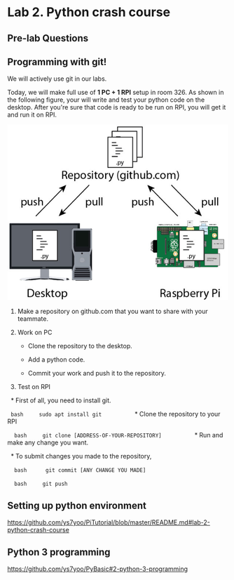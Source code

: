 # Lab 2. Python crash course

## Pre-lab Questions

## Programming with git!

We will actively use git in our labs. 

Today, we will make full use of **1 PC + 1 RPI** setup in room 326.
As shown in the following figure, your will write and test your python code on the desktop. After you're sure that code is ready to be run on RPI, you will get it and run it on RPI.
    
![image of git setting](images/git.jpg)
    
1. Make a repository on github.com that you want to share with your teammate.

2. Work on PC

   * Clone the repository to the desktop.

   * Add a python code.

   * Commit your work and push it to the repository.
        
3. Test on RPI

   * First of all, you need to install git.
    
     ```bash
     sudo apt install git
     ```
        
   * Clone the repository to your RPI
    
     ```bash
     git clone [ADDRESS-OF-YOUR-REPOSITORY]
     ```
        
   * Run and make any change you want.

   * To submit changes you made to the repository,
    
     ```bash 
     git commit [ANY CHANGE YOU MADE]
     ```
        
     ```bash
     git push
     ```
        

        
## Setting up python environment
https://github.com/ys7yoo/PiTutorial/blob/master/README.md#lab-2-python-crash-course

## Python 3 programming
https://github.com/ys7yoo/PyBasic#2-python-3-programming
